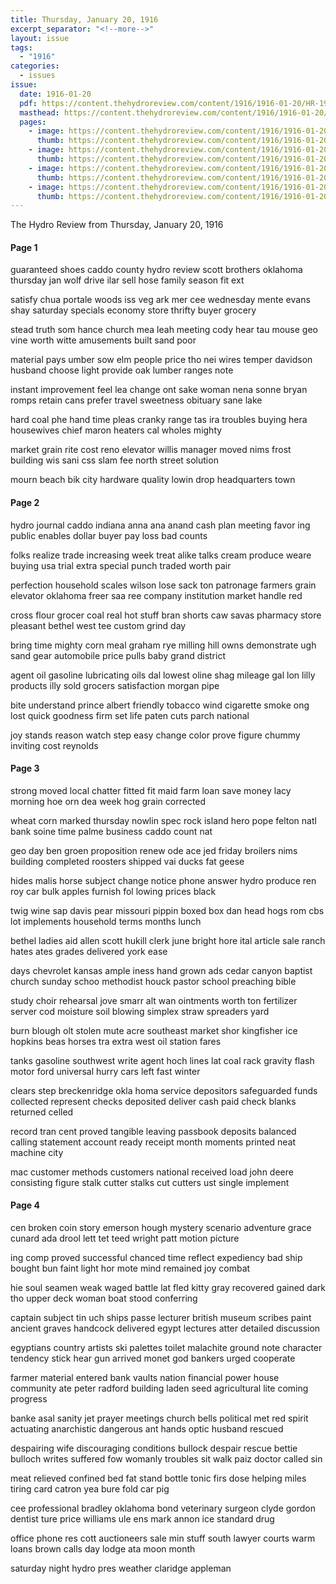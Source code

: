 ```yaml
---
title: Thursday, January 20, 1916
excerpt_separator: "<!--more-->"
layout: issue
tags:
  - "1916"
categories:
  - issues
issue:
  date: 1916-01-20
  pdf: https://content.thehydroreview.com/content/1916/1916-01-20/HR-1916-01-20.pdf
  masthead: https://content.thehydroreview.com/content/1916/1916-01-20/masthead/HR-1916-01-20.jpg
  pages:
    - image: https://content.thehydroreview.com/content/1916/1916-01-20/medium/HR-1916-01-20-01.jpg
      thumb: https://content.thehydroreview.com/content/1916/1916-01-20/thumbnails/HR-1916-01-20-01.jpg
    - image: https://content.thehydroreview.com/content/1916/1916-01-20/medium/HR-1916-01-20-02.jpg
      thumb: https://content.thehydroreview.com/content/1916/1916-01-20/thumbnails/HR-1916-01-20-02.jpg
    - image: https://content.thehydroreview.com/content/1916/1916-01-20/medium/HR-1916-01-20-03.jpg
      thumb: https://content.thehydroreview.com/content/1916/1916-01-20/thumbnails/HR-1916-01-20-03.jpg
    - image: https://content.thehydroreview.com/content/1916/1916-01-20/medium/HR-1916-01-20-04.jpg
      thumb: https://content.thehydroreview.com/content/1916/1916-01-20/thumbnails/HR-1916-01-20-04.jpg
---
```


The Hydro Review from Thursday, January 20, 1916

<!--more-->

<h4>Page 1</h4>
<p>guaranteed shoes caddo county hydro review scott brothers oklahoma thursday jan wolf drive ilar sell hose family season fit ext</p>
<p>satisfy chua portale woods iss veg ark mer cee wednesday mente evans shay saturday specials economy store thrifty buyer grocery</p>
<p>stead truth som hance church mea leah meeting cody hear tau mouse geo vine worth witte amusements built sand poor</p>
<p>material pays umber sow elm people price tho nei wires temper davidson husband choose light provide oak lumber ranges note</p>
<p>instant improvement feel lea change ont sake woman nena sonne bryan romps retain cans prefer travel sweetness obituary sane lake</p>
<p>hard coal phe hand time pleas cranky range tas ira troubles buying hera housewives chief maron heaters cal wholes mighty</p>
<p>market grain rite cost reno elevator willis manager moved nims frost building wis sani css slam fee north street solution</p>
<p>mourn beach bik city hardware quality lowin drop headquarters town</p>
<h4>Page 2</h4>
<p>hydro journal caddo indiana anna ana anand cash plan meeting favor ing public enables dollar buyer pay loss bad counts</p>
<p>folks realize trade increasing week treat alike talks cream produce weare buying usa trial extra special punch traded worth pair</p>
<p>perfection household scales wilson lose sack ton patronage farmers grain elevator oklahoma freer saa ree company institution market handle red</p>
<p>cross flour grocer coal real hot stuff bran shorts caw savas pharmacy store pleasant bethel west tee custom grind day</p>
<p>bring time mighty corn meal graham rye milling hill owns demonstrate ugh sand gear automobile price pulls baby grand district</p>
<p>agent oil gasoline lubricating oils dal lowest oline shag mileage gal lon lilly products illy sold grocers satisfaction morgan pipe</p>
<p>bite understand prince albert friendly tobacco wind cigarette smoke ong lost quick goodness firm set life paten cuts parch national</p>
<p>joy stands reason watch step easy change color prove figure chummy inviting cost reynolds</p>
<h4>Page 3</h4>
<p>strong moved local chatter fitted fit maid farm loan save money lacy morning hoe orn dea week hog grain corrected</p>
<p>wheat corn marked thursday nowlin spec rock island hero pope felton natl bank soine time palme business caddo count nat</p>
<p>geo day ben groen proposition renew ode ace jed friday broilers nims building completed roosters shipped vai ducks fat geese</p>
<p>hides malis horse subject change notice phone answer hydro produce ren roy car bulk apples furnish fol lowing prices black</p>
<p>twig wine sap davis pear missouri pippin boxed box dan head hogs rom cbs lot implements household terms months lunch</p>
<p>bethel ladies aid allen scott hukill clerk june bright hore ital article sale ranch hates ates grades delivered york ease</p>
<p>days chevrolet kansas ample iness hand grown ads cedar canyon baptist church sunday schoo methodist houck pastor school preaching bible</p>
<p>study choir rehearsal jove smarr alt wan ointments worth ton fertilizer server cod moisture soil blowing simplex straw spreaders yard</p>
<p>burn blough olt stolen mute acre southeast market shor kingfisher ice hopkins beas horses tra extra west oil station fares</p>
<p>tanks gasoline southwest write agent hoch lines lat coal rack gravity flash motor ford universal hurry cars left fast winter</p>
<p>clears step breckenridge okla homa service depositors safeguarded funds collected represent checks deposited deliver cash paid check blanks returned celled</p>
<p>record tran cent proved tangible leaving passbook deposits balanced calling statement account ready receipt month moments printed neat machine city</p>
<p>mac customer methods customers national received load john deere consisting figure stalk cutter stalks cut cutters ust single implement</p>
<h4>Page 4</h4>
<p>cen broken coin story emerson hough mystery scenario adventure grace cunard ada drool lett tet teed wright patt motion picture</p>
<p>ing comp proved successful chanced time reflect expediency bad ship bought bun faint light hor mote mind remained joy combat</p>
<p>hie soul seamen weak waged battle lat fled kitty gray recovered gained dark tho upper deck woman boat stood conferring</p>
<p>captain subject tin uch ships passe lecturer british museum scribes paint ancient graves handcock delivered egypt lectures atter detailed discussion</p>
<p>egyptians country artists ski palettes toilet malachite ground note character tendency stick hear gun arrived monet god bankers urged cooperate</p>
<p>farmer material entered bank vaults nation financial power house community ate peter radford building laden seed agricultural lite coming progress</p>
<p>banke asal sanity jet prayer meetings church bells political met red spirit actuating anarchistic dangerous ant hands optic husband rescued</p>
<p>despairing wife discouraging conditions bullock despair rescue bettie bulloch writes suffered fow womanly troubles sit walk paiz doctor called sin</p>
<p>meat relieved confined bed fat stand bottle tonic firs dose helping miles tiring card catron yea bure fold car pig</p>
<p>cee professional bradley oklahoma bond veterinary surgeon clyde gordon dentist ture price williams ule ens mark annon ice standard drug</p>
<p>office phone res cott auctioneers sale min stuff south lawyer courts warm loans brown calls day lodge ata moon month</p>
<p>saturday night hydro pres weather claridge appleman</p>
